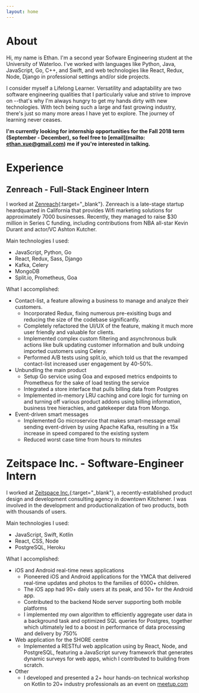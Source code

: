```yaml
---
layout: home
---
```


# About

Hi, my name is Ethan. I'm a second year Sofware Engineering student at the University of Waterloo. I've worked with languages like Python, Java, JavaScript, Go, C++, and Swift, and web technologies like React, Redux, Node, Django in professional settings and/or side projects.

I consider myself a Lifelong Learner. Versatility and adaptability are two software engineering qualities that I particularly value and strive to improve on --that's why I'm always hungry to get my hands dirty with new technologies. With tech being such a large and fast growing industry, there's just so many more areas I have yet to explore. The journey of learning never ceases.

<strong>I'm currently looking for internship opportunities for the Fall 2018 term (September - December), so feel free to [email](mailto: ethan.xue@gmail.com) me if you're interested in talking.</strong>

# Experience

## Zenreach - Full-Stack Engineer Intern

 I worked at [Zenreach](http://zenreach.com){:target="_blank"}. Zenreach is a late-stage startup heardquarted in California that provides Wifi marketing solutions for approximately 7000 businesses. Recently, they managed to raise $30 million in Series C funding, including contributions from NBA all-star Kevin Durant and actor/VC Ashton Kutcher.

Main technologies I used:
* JavaScript, Python, Go
* React, Redux, Sass, Django
* Kafka, Celery
* MongoDB
* Split.io, Prometheus, Goa

What I accomplished:
* Contact-list, a feature allowing a business to manage and analyze their customers.
    * Incorporated Redux, fixing numerous pre-exisiting bugs and reducing the size of the codebase significantly.
    * Completely refactored the UI/UX of the feature, making it much more user friendly and valuable for clients.
    * Implemented complex custom filtering and asynchronous bulk actions like bulk updating customer information and bulk undoing imported customers using Celery.
    * Performed A/B tests using split.io, which told us that the revamped contact-list increased user engagement by 40-50%.
* Unbundling the main product
    * Setup Go service using Goa and exposed metrics endpoints to Prometheus for the sake of load testing the service
    * Integrated a store interface that pulls billing data from Postgres
    * Implemented in-memory LRU caching and core logic for turning on and turning off various product addons using billing information, business tree hierachies, and gatekeeper data from Mongo.
* Event-driven smart messages
    * Implemented Go microservice that makes smart-message email sending event-driven by using Apache Kafka, resulting in a 15x increase in speed compared to the existing system
    * Reduced worst case time from hours to minutes

# Zeitspace Inc. - Software-Engineer Intern

I worked at [Zeitspace Inc.](http://zeitspace.com){:target="_blank"}, a recently-established product design and development consulting agency in downtown Kitchener. I was involved in the development and productionalization of two products, both with thousands of users.

Main technologies I used:
* JavaScript, Swift, Kotlin
* React, CSS, Node
* PostgreSQL, Heroku

What I accomplished:
* iOS and Android real-time news applications
    * Pioneered iOS and Android applications for the YMCA that delivered real-time updates and photos to the families of 6000+ children.
    * The iOS app had 90+ daily users at its peak, and 50+ for the Android app.
    * Contributed to the backend Node server supporting both mobile platforms
    * I implemented my own algorithm to efficiently aggregate user data in a background task and optimized SQL queries for Postgres, together which ultimately led to a boost in performance of data processing and delivery by 750%
* Web application for the SHORE centre
    * Implemented a RESTful web application using by React, Node, and PostgreSQL, featuring a JavaScript survey framework that generates dynamic surveys for web apps, which I contributed to building from scratch.
* Other
    * I developed and presented a 2+ hour hands-on technical workshop on Kotlin to 20+ industry professionals as an event on [meetup.com](https://www.meetup.com/Zeitspace/events/242825767/)